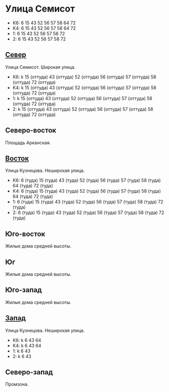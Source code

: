 # Улица Семисот

* K6:   6   15  43  52  56  57  58  64  72
* K4:   6   15  43  52  56  57  58  64  72
* 1:    6   15  43  52  56  57  58  72
* 2:    6   15  43  52  56  57  58  72

## [Север](./450070.md)

Улица Семисот.
Широкая улица.

* K6:   k
        15 (оттуда) 43 (оттуда) 52 (оттуда) 56 (оттуда) 57 (оттуда) 58 (оттуда) 72 (оттуда)
* K4:   k
        15 (оттуда) 43 (оттуда) 52 (оттуда) 56 (оттуда) 57 (оттуда) 58 (оттуда) 72 (оттуда)
* 1:    k
        15 (оттуда) 43 (оттуда) 52 (оттуда) 56 (оттуда) 57 (оттуда) 58 (оттуда) 72 (оттуда)
* 2:    k
        15 (оттуда) 43 (оттуда) 52 (оттуда) 56 (оттуда) 57 (оттуда) 58 (оттуда) 72 (оттуда)

## Северо-восток

Площадь Арканская.

## [Восток](./455080.md)

Улица Кузнецова.
Неширокая улица.

* K6:   6 (туда)    15 (туда)   43 (туда)   52 (туда)   56 (туда)   57 (туда)   58 (туда)   64 (туда)   72 (туда)
* K4:   6 (туда)    15 (туда)   43 (туда)   52 (туда)   56 (туда)   57 (туда)   58 (туда)   64 (туда)   72 (туда)
* 1:    6 (туда)    15 (туда)   43 (туда)   52 (туда)   56 (туда)   57 (туда)   58 (туда)   72 (туда)
* 2:    6 (туда)    15 (туда)   43 (туда)   52 (туда)   56 (туда)   57 (туда)   58 (туда)   72 (туда)

## Юго-восток

Жилые дома средней высоты.

## Юг

Жилые дома средней высоты.

## Юго-запад

Жилые дома средней высоты.

## [Запад](./440080.md)

Улица Кузнецова.
Неширокая улица.

* K6:   k
        6   43  64
* K4:   k
        6   43  64
* 1:    k
        6   43
* 2:    k
        6   43

## Северо-запад

Промзона.
